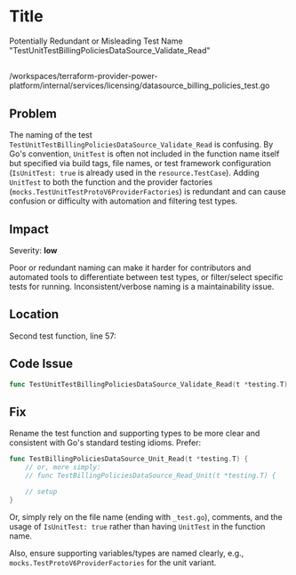 # Title

Potentially Redundant or Misleading Test Name "TestUnitTestBillingPoliciesDataSource_Validate_Read"

## 

/workspaces/terraform-provider-power-platform/internal/services/licensing/datasource_billing_policies_test.go

## Problem

The naming of the test `TestUnitTestBillingPoliciesDataSource_Validate_Read` is confusing. By Go's convention, `UnitTest` is often not included in the function name itself but specified via build tags, file names, or test framework configuration (`IsUnitTest: true` is already used in the `resource.TestCase`). Adding `UnitTest` to both the function and the provider factories (`mocks.TestUnitTestProtoV6ProviderFactories`) is redundant and can cause confusion or difficulty with automation and filtering test types.

## Impact

Severity: **low**

Poor or redundant naming can make it harder for contributors and automated tools to differentiate between test types, or filter/select specific tests for running. Inconsistent/verbose naming is a maintainability issue.

## Location

Second test function, line 57:

## Code Issue

```go
func TestUnitTestBillingPoliciesDataSource_Validate_Read(t *testing.T) {
```

## Fix

Rename the test function and supporting types to be more clear and consistent with Go's standard testing idioms. Prefer:

```go
func TestBillingPoliciesDataSource_Unit_Read(t *testing.T) {
    // or, more simply:
    // func TestBillingPoliciesDataSource_Read_Unit(t *testing.T) {

    // setup
}
```
Or, simply rely on the file name (ending with `_test.go`), comments, and the usage of `IsUnitTest: true` rather than having `UnitTest` in the function name.

Also, ensure supporting variables/types are named clearly, e.g., `mocks.TestProtoV6ProviderFactories` for the unit variant.
